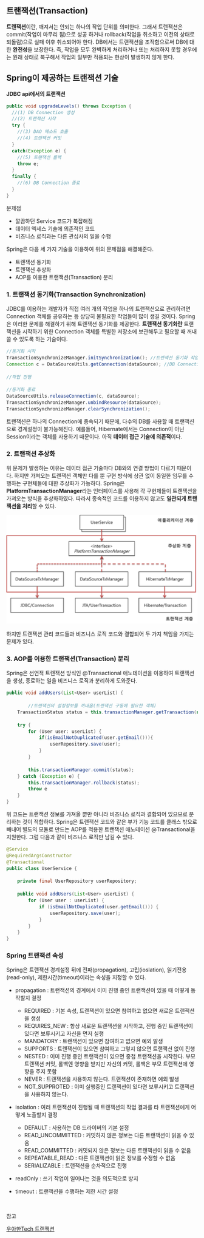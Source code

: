 ## 트랜잭션(Transaction)

**트랜잭션**이란, 깨져서는 안되는 하나의 작업 단위를 의미한다. 그래서 트랜잭션은 commit(작업이 마무리 됨)으로 성공 하거나 rollback(작업을 취소하고 이전의 상태로 되돌림)으로 실패 이후 취소되어야 한다. DB에서는 트랜잭션을 조작함으로써 DB에 대한 **완전성**을 보장한다. 즉, 작업을 모두 완벽하게 처리하거나 또는 처리하지 못할 경우에는 원래 상태로 복구해서 작업의 일부만 적용되는 현상이 발생하지 않게 한다.

##  Spring이 제공하는 트랜잭션 기술

**JDBC api에서의 트랜잭션**

```java
public void upgradeLevels() throws Exception {
  //(1) DB Connection 생성
  //(2) 트랜잭션 시작
  try {
    //(3) DAO 메소드 호출
    //(4) 트랜잭션 커밋
  }
  catch(Exception e) {
    //(5) 트랜잭션 롤백
    throw e;
  }
  finally {
    //(6) DB Connection 종료
  }
}
```

문제점

- 깔끔하던 Service 코드가 복잡해짐
- 데이터 엑세스 기술에 의존적인 코드
- 비즈니스 로직과는 다른 관심사의 일을 수행

Spring은 다음 세 가지 기술을 이용하여 위의 문제점을 해결해준다.

- 트랜잭션 동기화
- 트랜잭션 추상화
- AOP를 이용한 트랜잭션(Transaction) 분리

### 1. 트랜잭션 동기화(Transaction Synchronization)

JDBC를 이용하는 개발자가 직접 여러 개의 작업을 하나의 트랜잭션으로 관리하려면 Connection 객체를 공유하는 등 상당히 불필요한 작업들이 많이 생길 것이다. Spring은 이러한 문제를 해결하기 위해 트랜잭션 동기화를 제공한다. **트랜잭션 동기화란** 트랜잭션을 시작하기 위한 Connection 객체를 특별한 저장소에 보관해두고 필요할 때 꺼내쓸 수 있도록 하는 기술이다.

```java
//동기화 시작
TransactionSynchronizeManager.initSynchronization(); //트랜잭션 동기화 작업을 초기화
Connection c = DataSourceUtils.getConnection(dataSource); //DB Connection 생성 및 트랜잭션 시작

//작업 진행

//동기화 종료
DataSourceUtils.releaseConnection(c, dataSource);
TransactionSynchronizeManager.unbindResource(dataSource); 
TransactionSynchronizeManager.clearSynchronization(); 
```

트랜잭션은 하나의 Connection에 종속되기 때문에, 다수의 DB를 사용할 때 트랜잭션으로 경계설정이 불가능해진다. 예를들어, Hibernate에서는 Connection이 아닌 Session이라는 객체를 사용하기 때문이다. 아직 **데이터 접근 기술에 의존적**이다.

### 2. 트랜잭션 추상화

위 문제가 발생하는 이유는 데이터 접근 기술마다 DB와의 연결 방법이 다르기 때문이다. 하지만 가져오는 트랜잭션 객체만 다를 뿐 구현 방식에 상관 없이 동일한 임무를 수행하는 구현체들에 대한 추상화가 가능하다. Spring은 **PlatformTransactionManager**라는 인터페이스를 사용해 각 구현체들이 트랜잭션을 가져오는 방식을 추상화하였다. 따라서 종속적인 코드를 이용하지 않고도 **일관되게 트랜잭션을 처리**할 수 있다.

![img](https://github.com/dilmah0203/TIL/blob/main/Image/Platformtransactionmanager.png)

하지만 트랜잭션 관리 코드들과 비즈니스 로직 코드와 결합되어 두 가지 책임을 가지는 문제가 있다.

### 3. AOP를 이용한 트랜잭션(Transaction) 분리

Spring은 선언적 트랜잭션 방식인 @Transactional 애노테이션을 이용하여 트랜잭션을 생성, 종료하는 일을 비즈니스 로직과 분리하게 도와준다.


```java
public void addUsers(List<User> userList) {

        //트랜잭션의 설정정보를 꺼내옴(트랜잭션 구동에 필요한 객체)
	TransactionStatus status = this.transactionManager.getTransaction(new DefaultTransactionDefinition());
	
	try {
		for (User user: userList) {
			if(isEmailNotDuplicated(user.getEmail())){
				userRepository.save(user);
			}
		}

		this.transactionManager.commit(status);
	} catch (Exception e) {
		this.transactionManager.rollback(status);
		throw e
	}
}
```

위 코드는 트랜잭션 정보를 가져올 뿐만 아니라 비즈니스 로직과 결합되어 있으므로 분리하는 것이 적합하다. Spring은 트랜잭션 코드와 같은 부가 기능 코드를 클래스 밖으로 빼내어 별도의 모듈로 만드는 AOP를 적용한 트랜잭션 애노테이션 @Transactional을 지원한다. 그럼 다음과 같이 비즈니스 로직만 남길 수 있다. 

```java
@Service
@RequiredArgsConstructor
@Transactional
public class UserService {

    private final UserRepository userRepository;

    public void addUsers(List<User> userList) {
        for (User user : userList) {
            if (isEmailNotDuplicated(user.getEmail())) {
                userRepository.save(user);
            }
        }
    }
}
```

### Spring 트랜잭션 속성

Spring은 트랜잭션 경계설정 뒤에 전파(propagation), 고립(ioslation), 읽기전용(read-only), 제한시간(timeout)이라는 속성을 지정할 수 있다.

- propagation : 트랜잭션의 경계에서 이미 진행 중인 트랜잭션이 있을 때 어떻게 동작할지 결정
  - REQUIRED : 기본 속성, 트랜잭션이 있으면 참여하고 없으면 새로운 트랜잭션을 생성
  - REQUIRES_NEW : 항상 새로운 트랜잭션을 시작하고, 진행 중인 트랜잭션이 있다면 보류시키고 자신을 먼저 실행
  - MANDATORY : 트랜잭션이 있으면 참여하고 없으면 예외 발생
  - SUPPORTS : 트랜잭션이 있으면 참여하고 그렇지 않으면 트랜잭션 없이 진행
  - NESTED : 이미 진행 중인 트랜잭션이 있으면 중첩 트랜잭션을 시작한다. 부모 트랜잭션 커밋, 롤백엔 영향을 받지만 자신의 커밋, 롤백은 부모 트랜잭션에 영향을 주지 못함
  - NEVER : 트랜잭션을 사용하지 않는다. 트랜잭션이 존재하면 예외 발생
  - NOT_SUPPROTED : 이미 실행중인 트랜잭션이 있다면 보류시키고 트랜잭션을 사용하지 않는다. 
  
- isolation : 여러 트랜잭션이 진행될 때 트랜잭션의 작업 결과를 타 트랜잭션에게 어떻게 노출할지 결정
  - DEFAULT : 사용하는 DB 드라이버의 기본 설정
  - READ_UNCOMMITTED : 커밋하지 않은 정보는 다른 트랜잭션이 읽을 수 있음
  - READ_COMMITTED : 커밋되지 않은 정보는 다른 트랜잭션이 읽을 수 없음
  - REPEATABLE_READ : 다른 트랜잭션이 읽은 정보를 수정할 수 없음
  - SERIALIZABLE : 트랜잭션을 순차적으로 진행

- readOnly : 쓰기 작업이 일어나는 것을 의도적으로 방지

- timeout : 트랜잭션을 수행하는 제한 시간 설정

<br>

참고

[우아한Tech 트랜잭션](https://www.youtube.com/watch?v=aX9c7z9l_u8)
